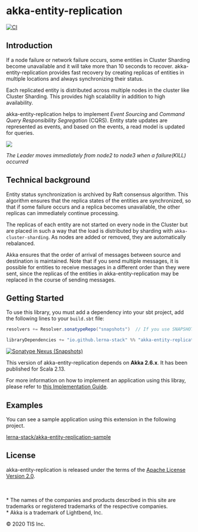 akka-entity-replication
===

[![CI](https://github.com/lerna-stack/akka-entity-replication/workflows/CI/badge.svg?branch=master)](https://github.com/lerna-stack/akka-entity-replication/actions?query=workflow%3ACI+branch%3Amaster)

## Introduction

If a node failure or network failure occurs, some entities in Cluster Sharding become unavailable and it will take more than 10 seconds to recover. akka-entity-replication provides fast recovery by creating replicas of entities in multiple locations and always synchronizing their status. 

Each replicated entity is distributed across multiple nodes in the cluster like Cluster Sharding. This provides high scalability in addition to high availability.

akka-entity-replication helps to implement *Event Sourcing* and *Command Query Responsibility Segregation* (CQRS). Entity state updates are represented as events, and based on the events, a read model is updated for queries.

![](docs/images/demo.apng)

*The Leader moves immediately from node2 to node3 when a failure(KILL) occurred*

## Technical background

Entity status synchronization is archived by Raft consensus algorithm. This algorithm ensures that the replica states of the entities are synchronized, so that if some failure occurs and a replica becomes unavailable, the other replicas can immediately continue processing.

The replicas of each entity are not started on every node in the Cluster but are placed in such a way that the load is distributed by sharding with `akka-cluster-sharding`. As nodes are added or removed, they are automatically rebalanced.

Akka ensures that the order of arrival of messages between source and destination is maintained. Note that if you send multiple messages, it is possible for entities to receive messages in a different order than they were sent, since the replicas of the entities in akka-entity-replication may be replaced in the course of sending messages.

## Getting Started

To use this library, you must add a dependency into your sbt project, add the following lines to your `build.sbt` file:

```scala
resolvers += Resolver.sonatypeRepo("snapshots")  // If you use SNAPSHOT, you need to refer to Sonatype

libraryDependencies += "io.github.lerna-stack" %% "akka-entity-replication" % "0.1.0-SNAPSHOT"
```

[![Sonatype Nexus (Snapshots)](https://img.shields.io/nexus/s/io.github.lerna-stack/akka-entity-replication_2.13?color=%237B1FA2&label=master&server=https%3A%2F%2Foss.sonatype.org)](https://oss.sonatype.org/index.html#nexus-search;gav~io.github.lerna-stack~akka-entity-replication_*~~~)

This version of akka-entity-replication depends on **Akka 2.6.x**. It has been published for Scala 2.13.

For more information on how to implement an application using this libray, please refer to [this Implementation Guide](docs/implementation_guide.md).

## Examples

You can see a sample application using this extension in the following project.

[lerna-stack/akka-entity-replication-sample](https://github.com/lerna-stack/akka-entity-replication-sample)

## License

akka-entity-replication is released under the terms of the [Apache License Version 2.0](./LICENSE).

<!-- Escape to set blank lines and use "*" -->
\
\
\* The names of the companies and products described in this site are trademarks or registered trademarks of the respective companies.  
\* Akka is a trademark of Lightbend, Inc.

© 2020 TIS Inc.
